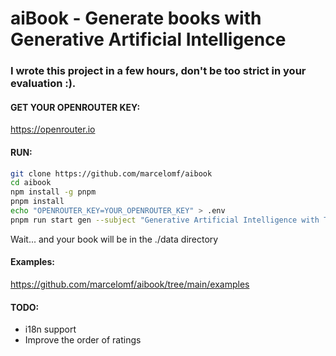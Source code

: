 # aiBook - Generate books with Generative Artificial Intelligence

### I wrote this project in a few hours, don't be too strict in your evaluation :).

#### GET YOUR OPENROUTER KEY:
https://openrouter.io

#### RUN:
```bash
git clone https://github.com/marcelomf/aibook
cd aibook
npm install -g pnpm
pnpm install
echo "OPENROUTER_KEY=YOUR_OPENROUTER_KEY" > .env
pnpm run start gen --subject "Generative Artificial Intelligence with Typescript/Javascript"
```
Wait... and your book will be in the ./data directory

#### Examples:
https://github.com/marcelomf/aibook/tree/main/examples

#### TODO:
- i18n support
- Improve the order of ratings